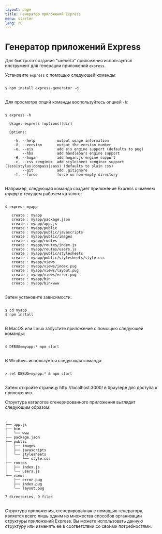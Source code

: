 ```yaml
---
layout: page
title: Генератор приложений Express
menu: starter
lang: ru
---
```


# Генератор приложений Express

Для быстрого создания "скелета" приложения используется инструмент для генерации приложений `express`.

Установите `express` с помощью следующей команды:

<pre>
<code class="language-sh" translate="no">
$ npm install express-generator -g
</code>
</pre>

Для просмотра опций команды воспользуйтесь опцией `-h`:

<pre>
<code class="language-sh" translate="no">
$ express -h

  Usage: express [options][dir]

  Options:

    -h, --help          output usage information
    -V, --version       output the version number
    -e, --ejs           add ejs engine support (defaults to pug)
        --hbs           add handlebars engine support
    -H, --hogan         add hogan.js engine support
    -c, --css &lt;engine&gt;  add stylesheet &lt;engine&gt; support (less|stylus|compass|sass) (defaults to plain css)
        --git           add .gitignore
    -f, --force         force on non-empty directory
</code>
</pre>

Например, следующая команда создает приложение Express с именем _myapp_ в текущем рабочем каталоге:

<pre>
<code class="language-sh" translate="no">
$ express myapp

   create : myapp
   create : myapp/package.json
   create : myapp/app.js
   create : myapp/public
   create : myapp/public/javascripts
   create : myapp/public/images
   create : myapp/routes
   create : myapp/routes/index.js
   create : myapp/routes/users.js
   create : myapp/public/stylesheets
   create : myapp/public/stylesheets/style.css
   create : myapp/views
   create : myapp/views/index.pug
   create : myapp/views/layout.pug
   create : myapp/views/error.pug
   create : myapp/bin
   create : myapp/bin/www
</code>
</pre>

Затем установите зависимости:

<pre>
<code class="language-sh" translate="no">
$ cd myapp
$ npm install
</code>
</pre>

В MacOS или Linux запустите приложение с помощью следующей команды:

<pre>
<code class="language-sh" translate="no">
$ DEBUG=myapp:* npm start
</code>
</pre>

В Windows используется следующая команда:

<pre>
<code class="language-sh" translate="no">
> set DEBUG=myapp:* & npm start
</code>
</pre>

Затем откройте страницу http://localhost:3000/ в браузере для доступа к приложению.

Структура каталогов сгенерированного приложения выглядит следующим образом:

<pre>
<code class="language-sh" translate="no">
.
├── app.js
├── bin
│   └── www
├── package.json
├── public
│   ├── images
│   ├── javascripts
│   └── stylesheets
│       └── style.css
├── routes
│   ├── index.js
│   └── users.js
└── views
    ├── error.pug
    ├── index.pug
    └── layout.pug

7 directories, 9 files
</code>
</pre>

<div class="doc-box doc-info" markdown="1">
Структура приложения, сгенерированная с помощью генератора, является всего лишь одним из множества способов организации структуры приложений Express. Вы можете использовать данную структуру или изменять ее в соответствии со своими потребностями.
</div>

